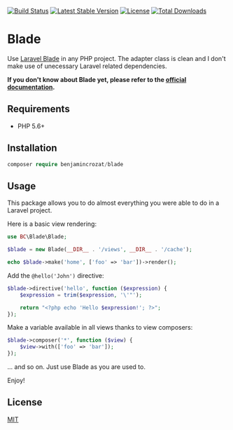 [![Build Status](https://travis-ci.org/benjamincrozat/blade.svg?branch=master)](https://travis-ci.org/benjamincrozat/blade)
[![Latest Stable Version](https://poser.pugx.org/benjamincrozat/blade/v/stable)](https://packagist.org/packages/benjamincrozat/blade)
[![License](https://poser.pugx.org/benjamincrozat/blade/license)](https://packagist.org/packages/benjamincrozat/blade)
[![Total Downloads](https://poser.pugx.org/benjamincrozat/blade/downloads)](https://packagist.org/packages/benjamincrozat/blade)

# Blade

Use [Laravel Blade](https://laravel.com/docs/blade) in any PHP project. The adapter class is clean and I don't make use of unecessary Laravel related dependencies.

**If you don't know about Blade yet, please refer to the [official documentation](https://laravel.com/docs/blade).**

## Requirements

- PHP 5.6+

## Installation

```php
composer require benjamincrozat/blade
```

## Usage

This package allows you to do almost everything you were able to do in a Laravel project.

Here is a basic view rendering:

```php
use BC\Blade\Blade;

$blade = new Blade(__DIR__ . '/views', __DIR__ . '/cache');

echo $blade->make('home', ['foo' => 'bar'])->render();
```

Add the `@hello('John')` directive:

```php
$blade->directive('hello', function ($expression) {
    $expression = trim($expression, '\'"');

    return "<?php echo 'Hello $expression!'; ?>";
});
```

Make a variable available in all views thanks to view composers:

```php
$blade->composer('*', function ($view) {
    $view->with(['foo' => 'bar']);
});
```

... and so on. Just use Blade as you are used to.

Enjoy!

## License

[MIT](http://opensource.org/licenses/MIT)
